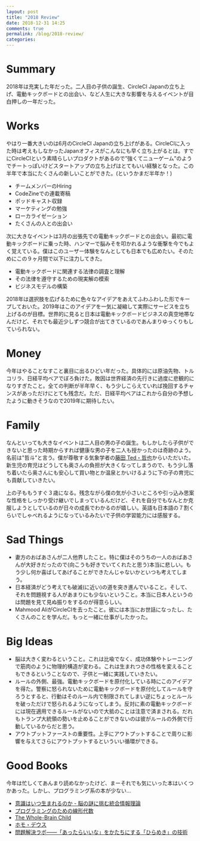 ```yaml
---
layout: post
title: "2018 Review"
date: 2018-12-31 14:25
comments: true
permalink: /blog/2018-review/
categories:
---
```


# Summary

2018年は充実した年だった。二人目の子供の誕生、CircleCI Japanの立ち上げ、電動キックボードとの出会い、など人生に大きな影響を与えるイベントが目白押しの一年だった。

# Works

やはり一番大きいのは6月のCircleCI Japanの立ち上げがある。CircleCIに入った時は考えもしなかったJapanオフィスがこんなにも早く立ち上がるとは。すでにCircleCIという素晴らしいプロダクトがあるので”強くてニューゲーム”のようでチートっぽいけどスタートアップの立ち上げはとてもいい経験となった。この半年で本当にたくさんの新しいことができた。(というかまだ半年か！)


* チームメンバーのHiring
* CodeZineでの連載寄稿
* ポッドキャスト収録
* マーケティングの勉強
* ローカライゼーション
* たくさんの人との出会い

次に大きなイベントは3月の出張先での電動キックボードとの出会い。最初に電動キックボードに乗った時、ハンマーで脳みそを叩かれるような衝撃を今でもよく覚えている。僕はこのユーザー体験をなんとしても日本でも広めたい。そのためにこの９ヶ月間で以下に注力してきた。


* 電動キックボードに関連する法律の調査と理解
* その法律を遵守するための現実解の模索
* ビジネスモデルの構築

2018年は選択肢を広げるために色々なアイデアをあえてふわふわした形でキープしておいた。2019年はこのアイデアを一気に凝縮して実際にサービスを立ち上げるのが目標。世界的に見ると日本は電動キックボードビジネスの真空地帯なんだけど、それでも最近少しずつ競合が出てきているのであんまりゆっくりもしていられない。

# Money

今年はやることなすこと裏目に出るひどい年だった。具体的には原油先物、トルコリラ、日経平均ベアでぼろ負けた。敗因は世界経済の先行きに過度に悲観的になりすぎたこと。全ての判断が半年早く、もう少しこらえていれば挽回するチャンスがあっただけにとても残念だ。ただ、日経平均ベアはこれから自分の予想したように動きそうなので2019年に期待したい。

# Family

なんといっても大きなイベントは二人目の男の子の誕生。もしかしたら子供ができないと思った時期からすれば健康な男の子を二人も授かったのは奇跡のよう。名前は"哲斗”と言う。僕が尊敬する気象学者の[藤田 Ted・哲也](https://en.wikipedia.org/wiki/Ted_Fujita)からいただいた。新生児の育児はどうしても奥さんの負担が大きくなってしまうので、もう少し落ち着いたら奥さんにも安心して買い物とか温泉とかいけるように下の子の育児にも貢献していきたい。

上の子ももうすぐ３歳になる。残念ながら僕の気が小さいところや引っ込み思案な性格をしっかり受け継いでしまっているんだけど、それを自分でもなんとか克服しようとしているのが日々の成長でわかるのが嬉しい。英語も日本語の７割くらいでしゃべれるようになっているみたいで子供の学習能力には感服する。

# Sad Things
*  妻方のおばあさんが二人他界したこと。特に僕はそのうちの一人のおばあさんが大好きだったので(向こうも好きでいてくれたと思う)本当に悲しい。もう少し何か喜ばしてあげることができたんじゃないかといつも考えてしまう。
*  日本経済がどう考えても破滅(に近い)の道を突き進んでいること。そして、それを問題視する人があまりにも少ないということ。本当に日本人というのは問題を見て見ぬ振りをするのが得意らしい。
* Mahmood AliがCircleCIを去ったこと。彼には本当にお世話になったし、たくさんのことを学んだ。もっと一緒に仕事がしたかった。

# Big Ideas
*  脳は大きく変わるということ。これは比喩でなく、成功体験やトレーニングで筋肉のように物理的構造が変わる。これは生まれつきの性格を変えることもできるということなので、子供と一緒に実践していきたい。
*  ルールの外側、最強。電動キックボードを原付化している時にこのアイデアを得た。警察に怒られないために電動キックボードを原付化してルールを守ろうとすると、行動はそのルール内で制限されてしまい逆にちょっとルールを破っただけで怒られるようになってしまう。反対に素の電動キックボードには現在適用できるルールがないので大抵のことは注意で済まされる。だれもトランプ大統領の勢いを止めることができないのは彼がルールの外側で行動しているからだと思う。
* アウトプットファーストの重要性。上手にアウトプットすることで周りに影響を与えてさらにアウトプットするといういい循環ができる。

# Good Books

今年は忙しくてあんまり読めなかったけど、まーそれでも気にいった本はいくつかあった。しかし、プログラミング系の本が少ない…


- [意識はいつ生まれるのか - 脳の謎に挑む統合情報理論](https://www.amazon.co.jp/gp/product/B01GJOQSO2/ref=oh_aui_d_detailpage_o06_?ie=UTF8&psc=1
)
- [プログラミングのための線形代数](https://www.amazon.co.jp/%E3%83%97%E3%83%AD%E3%82%B0%E3%83%A9%E3%83%9F%E3%83%B3%E3%82%B0%E3%81%AE%E3%81%9F%E3%82%81%E3%81%AE%E7%B7%9A%E5%BD%A2%E4%BB%A3%E6%95%B0-%E5%B9%B3%E5%B2%A1-%E5%92%8C%E5%B9%B8/dp/4274065782
)
- [The Whole-Brain Child](https://www.amazon.co.jp/The-Whole-Brain-Child/dp/1491514817/ref=sr_1_2?s=books&ie=UTF8&qid=1546232408&sr=1-2&keywords=whole+brain+child)
- [ホモ・デウス](https://www.amazon.co.jp/%E3%83%9B%E3%83%A2%E3%83%BB%E3%83%87%E3%82%A6%E3%82%B9-%E4%B8%8A-%E3%83%86%E3%82%AF%E3%83%8E%E3%83%AD%E3%82%B8%E3%83%BC%E3%81%A8%E3%82%B5%E3%83%94%E3%82%A8%E3%83%B3%E3%82%B9%E3%81%AE%E6%9C%AA%E6%9D%A5-%E3%83%A6%E3%83%B4%E3%82%A1%E3%83%AB%E3%83%BB%E3%83%8E%E3%82%A2%E3%83%BB%E3%83%8F%E3%83%A9%E3%83%AA/dp/4309227368/ref=sr_1_1?s=books&ie=UTF8&qid=1546232441&sr=1-1&keywords=%E3%83%9B%E3%83%A2%E3%83%87%E3%82%A6%E3%82%B9
)
- [問題解決ラボ――「あったらいいな」をかたちにする「ひらめき」の技術](https://www.amazon.co.jp/%E5%95%8F%E9%A1%8C%E8%A7%A3%E6%B1%BA%E3%83%A9%E3%83%9C%E2%80%95%E2%80%95%E3%80%8C%E3%81%82%E3%81%A3%E3%81%9F%E3%82%89%E3%81%84%E3%81%84%E3%81%AA%E3%80%8D%E3%82%92%E3%81%8B%E3%81%9F%E3%81%A1%E3%81%AB%E3%81%99%E3%82%8B%E3%80%8C%E3%81%B2%E3%82%89%E3%82%81%E3%81%8D%E3%80%8D%E3%81%AE%E6%8A%80%E8%A1%93-%E4%BD%90%E8%97%A4-%E3%82%AA%E3%82%AA%E3%82%AD/dp/4478028923/ref=sr_1_1?s=books&ie=UTF8&qid=1546232527&sr=1-1&keywords=%E4%BD%90%E8%97%A4%E3%82%AA%E3%82%AA%E3%82%AD)
